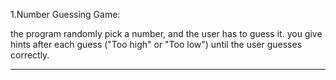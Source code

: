1.Number Guessing Game:

the program randomly pick a number, and the user has to guess it.
you give hints after each guess ("Too high" or "Too low") until the user guesses correctly.
_________________________________________________________________________________________________
